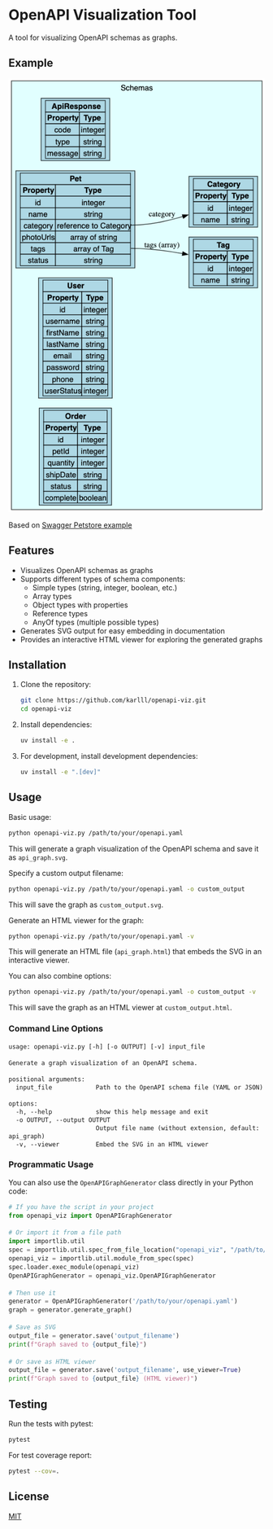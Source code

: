 # OpenAPI Visualization Tool

A tool for visualizing OpenAPI schemas as graphs.

## Example
![Example based on the OpenAPI Pet store schema](https://raw.githubusercontent.com/karlll/openapi-viz/main/sample.png)

Based on [Swagger Petstore example](https://github.com/swagger-api/swagger-petstore/blob/master/src/main/resources/openapi.yaml)
## Features

- Visualizes OpenAPI schemas as graphs
- Supports different types of schema components:
  - Simple types (string, integer, boolean, etc.)
  - Array types
  - Object types with properties
  - Reference types
  - AnyOf types (multiple possible types)
- Generates SVG output for easy embedding in documentation
- Provides an interactive HTML viewer for exploring the generated graphs

## Installation

1. Clone the repository:
   ```bash
   git clone https://github.com/karlll/openapi-viz.git
   cd openapi-viz
   ```

2. Install dependencies:
   ```bash
   uv install -e .
   ```

3. For development, install development dependencies:
   ```bash
   uv install -e ".[dev]"
   ```

## Usage

Basic usage:

```bash
python openapi-viz.py /path/to/your/openapi.yaml
```

This will generate a graph visualization of the OpenAPI schema and save it as `api_graph.svg`.

Specify a custom output filename:

```bash
python openapi-viz.py /path/to/your/openapi.yaml -o custom_output
```

This will save the graph as `custom_output.svg`.

Generate an HTML viewer for the graph:

```bash
python openapi-viz.py /path/to/your/openapi.yaml -v
```

This will generate an HTML file (`api_graph.html`) that embeds the SVG in an interactive viewer.

You can also combine options:

```bash
python openapi-viz.py /path/to/your/openapi.yaml -o custom_output -v
```

This will save the graph as an HTML viewer at `custom_output.html`.

### Command Line Options

```
usage: openapi-viz.py [-h] [-o OUTPUT] [-v] input_file

Generate a graph visualization of an OpenAPI schema.

positional arguments:
  input_file            Path to the OpenAPI schema file (YAML or JSON)

options:
  -h, --help            show this help message and exit
  -o OUTPUT, --output OUTPUT
                        Output file name (without extension, default: api_graph)
  -v, --viewer          Embed the SVG in an HTML viewer
```

### Programmatic Usage

You can also use the `OpenAPIGraphGenerator` class directly in your Python code:

```python
# If you have the script in your project
from openapi_viz import OpenAPIGraphGenerator

# Or import it from a file path
import importlib.util
spec = importlib.util.spec_from_file_location("openapi_viz", "/path/to/openapi-viz.py")
openapi_viz = importlib.util.module_from_spec(spec)
spec.loader.exec_module(openapi_viz)
OpenAPIGraphGenerator = openapi_viz.OpenAPIGraphGenerator

# Then use it
generator = OpenAPIGraphGenerator('/path/to/your/openapi.yaml')
graph = generator.generate_graph()

# Save as SVG
output_file = generator.save('output_filename')
print(f"Graph saved to {output_file}")

# Or save as HTML viewer
output_file = generator.save('output_filename', use_viewer=True)
print(f"Graph saved to {output_file} (HTML viewer)")
```

## Testing

Run the tests with pytest:

```bash
pytest
```

For test coverage report:

```bash
pytest --cov=.
```
## License

[MIT](LICENSE)
